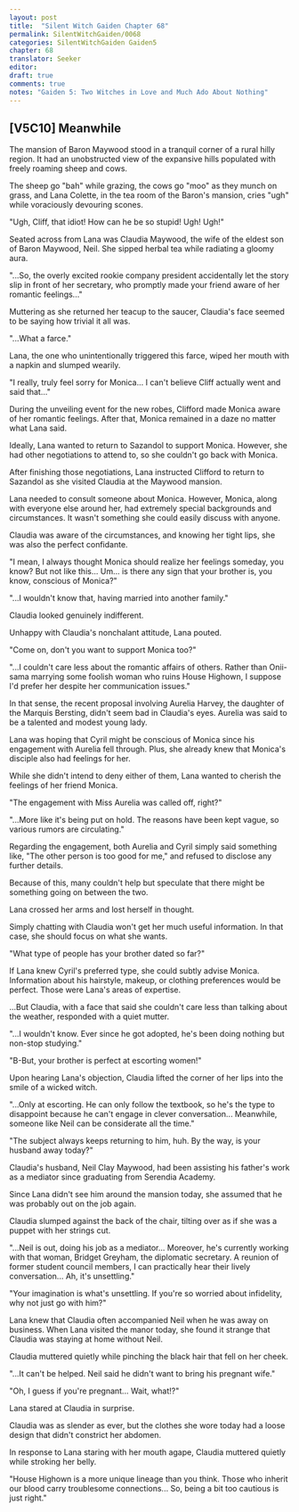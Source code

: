 ```yaml
---
layout: post
title:  "Silent Witch Gaiden Chapter 68"
permalink: SilentWitchGaiden/0068
categories: SilentWitchGaiden Gaiden5
chapter: 68
translator: Seeker
editor: 
draft: true
comments: true
notes: "Gaiden 5: Two Witches in Love and Much Ado About Nothing"
---
```

<h2>[V5C10] Meanwhile</h2>

The mansion of Baron Maywood stood in a tranquil corner of a rural hilly region. It had an unobstructed view of the expansive hills populated with freely roaming sheep and cows.

The sheep go "bah" while grazing, the cows go "moo" as they munch on grass, and Lana Colette, in the tea room of the Baron's mansion, cries "ugh" while voraciously devouring scones.

"Ugh, Cliff, that idiot! How can he be so stupid! Ugh! Ugh!"

Seated across from Lana was Claudia Maywood, the wife of the eldest son of Baron Maywood, Neil. She sipped herbal tea while radiating a gloomy aura.

"...So, the overly excited rookie company president accidentally let the story slip in front of her secretary, who promptly made your friend aware of her romantic feelings..."

Muttering as she returned her teacup to the saucer, Claudia's face seemed to be saying how trivial it all was.

"...What a farce."

Lana, the one who unintentionally triggered this farce, wiped her mouth with a napkin and slumped wearily.

"I really, truly feel sorry for Monica... I can't believe Cliff actually went and said that..."

During the unveiling event for the new robes, Clifford made Monica aware of her romantic feelings. After that, Monica remained in a daze no matter what Lana said.

Ideally, Lana wanted to return to Sazandol to support Monica. However, she had other negotiations to attend to, so she couldn't go back with Monica.

After finishing those negotiations, Lana instructed Clifford to return to Sazandol as she visited Claudia at the Maywood mansion.

Lana needed to consult someone about Monica. However, Monica, along with everyone else around her, had extremely special backgrounds and circumstances. It wasn't something she could easily discuss with anyone.

Claudia was aware of the circumstances, and knowing her tight lips, she was also the perfect confidante.

"I mean, I always thought Monica should realize her feelings someday, you know? But not like this... Um... is there any sign that your brother is, you know, conscious of Monica?"

"...I wouldn't know that, having married into another family."

Claudia looked genuinely indifferent.

Unhappy with Claudia's nonchalant attitude, Lana pouted.

"Come on, don't you want to support Monica too?"

"...I couldn't care less about the romantic affairs of others. Rather than Onii-sama marrying some foolish woman who ruins House Highown, I suppose I'd prefer her despite her communication issues."

In that sense, the recent proposal involving Aurelia Harvey, the daughter of the Marquis Bersting, didn't seem bad in Claudia's eyes. Aurelia was said to be a talented and modest young lady.

Lana was hoping that Cyril might be conscious of Monica since his engagement with Aurelia fell through. Plus, she already knew that Monica's disciple also had feelings for her.

While she didn't intend to deny either of them, Lana wanted to cherish the feelings of her friend Monica.

"The engagement with Miss Aurelia was called off, right?"

"...More like it's being put on hold. The reasons have been kept vague, so various rumors are circulating."

Regarding the engagement, both Aurelia and Cyril simply said something like, "The other person is too good for me," and refused to disclose any further details.

Because of this, many couldn't help but speculate that there might be something going on between the two.

Lana crossed her arms and lost herself in thought.

Simply chatting with Claudia won't get her much useful information. In that case, she should focus on what she wants.

"What type of people has your brother dated so far?"

If Lana knew Cyril's preferred type, she could subtly advise Monica. Information about his hairstyle, makeup, or clothing preferences would be perfect. Those were Lana's areas of expertise.

...But Claudia, with a face that said she couldn't care less than talking about the weather, responded with a quiet mutter.

"...I wouldn't know. Ever since he got adopted, he's been doing nothing but non-stop studying."

"B-But, your brother is perfect at escorting women!"

Upon hearing Lana's objection, Claudia lifted the corner of her lips into the smile of a wicked witch.

"...Only at escorting. He can only follow the textbook, so he's the type to disappoint because he can't engage in clever conversation... Meanwhile, someone like Neil can be considerate all the time."

"The subject always keeps returning to him, huh. By the way, is your husband away today?"

Claudia's husband, Neil Clay Maywood, had been assisting his father's work as a mediator since graduating from Serendia Academy.

Since Lana didn't see him around the mansion today, she assumed that he was probably out on the job again.

Claudia slumped against the back of the chair, tilting over as if she was a puppet with her strings cut.

"...Neil is out, doing his job as a mediator... Moreover, he's currently working with that woman, Bridget Greyham, the diplomatic secretary. A reunion of former student council members, I can practically hear their lively conversation... Ah, it's unsettling."

"Your imagination is what's unsettling. If you're so worried about infidelity, why not just go with him?"

Lana knew that Claudia often accompanied Neil when he was away on business. When Lana visited the manor today, she found it strange that Claudia was staying at home without Neil.

Claudia muttered quietly while pinching the black hair that fell on her cheek.

"...It can't be helped. Neil said he didn't want to bring his pregnant wife."

"Oh, I guess if you're pregnant... Wait, what!?"

Lana stared at Claudia in surprise.

Claudia was as slender as ever, but the clothes she wore today had a loose design that didn't constrict her abdomen.

In response to Lana staring with her mouth agape, Claudia muttered quietly while stroking her belly.

"House Highown is a more unique lineage than you think. Those who inherit our blood carry troublesome connections... So, being a bit too cautious is just right."





